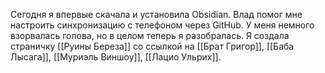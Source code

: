 Сегодня я впервые скачала и установила Obsidian. Влад помог мне настроить синхронизацию с телефоном через GitHub. У меня немного взорвалась голова, но в целом теперь я разобралась.
Я создала страничку [[Руины Береза]] со ссылкой на [[Брат Григор]], [[Баба Лысага]], [[Муриэль Виншоу]], [[Лацио Ульрих]].